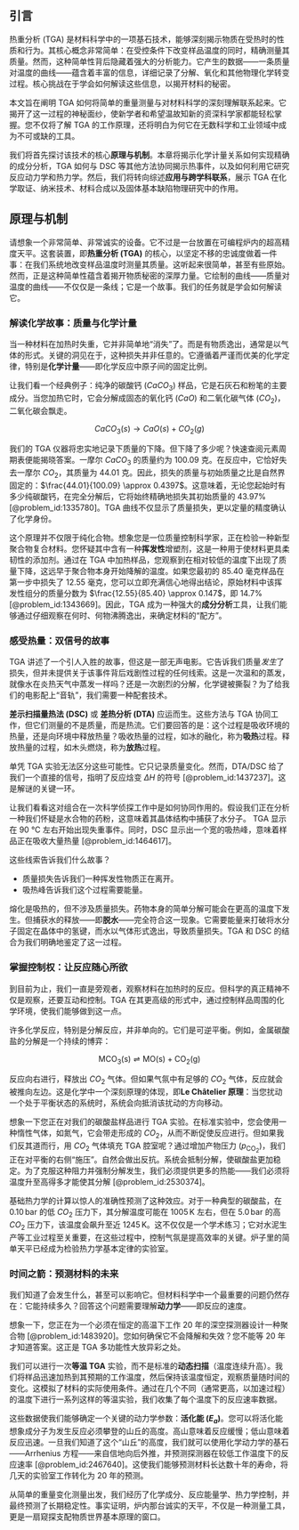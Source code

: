 ## 引言
热重分析 (TGA) 是材料科学中的一项基石技术，能够深刻揭示物质在受热时的性质和行为。其核心概念非常简单：在受控条件下改变样品温度的同时，精确测量其质量。然而，这种简单性背后隐藏着强大的分析能力。它产生的数据——一条质量对温度的曲线——蕴含着丰富的信息，详细记录了分解、氧化和其他物理化学转变过程。核心挑战在于学会如何解读这些信息，以揭开材料的秘密。

本文旨在阐明 TGA 如何将简单的重量测量与对材料科学的深刻理解联系起来。它揭开了这一过程的神秘面纱，使新学者和希望温故知新的资深科学家都能轻松掌握。您不仅将了解 TGA 的工作原理，还将明白为何它在无数科学和工业领域中成为不可或缺的工具。

我们将首先探讨该技术的核心**原理与机制**。本章将揭示化学计量关系如何实现精确的成分分析，TGA 如何与 DSC 等其他方法协同揭示热事件，以及如何利用它研究反应动力学和热力学。然后，我们将转向综述**应用与跨学科联系**，展示 TGA 在化学取证、纳米技术、材料合成以及固体基本缺陷物理研究中的作用。

## 原理与机制

请想象一个非常简单、非常诚实的设备。它不过是一台放置在可编程炉内的超高精度天平。这套装置，即**热重分析 (TGA)** 的核心，以坚定不移的忠诚度做着一件事：在我们系统地改变样品温度时测量其质量。这听起来很简单，甚至有些原始。然而，正是这种简单性蕴含着揭开物质秘密的深厚力量。它绘制的曲线——质量对温度的曲线——不仅仅是一条线；它是一个故事。我们的任务就是学会如何解读它。

### 解读化学故事：质量与化学计量

当一种材料在加热时失重，它并非简单地“消失”了。而是有物质逸出，通常是以气体的形式。关键的洞见在于，这种损失并非任意的。它遵循着严谨而优美的化学定律，特别是**化学计量**——即化学反应中原子间的固定比例。

让我们看一个经典例子：纯净的碳酸钙 ($CaCO_3$) 样品，它是石灰石和粉笔的主要成分。当您加热它时，它会分解成固态的氧化钙 ($CaO$) 和二氧化碳气体 ($CO_2$)，二氧化碳会飘走。

$$CaCO_3(s) \rightarrow CaO(s) + CO_2(g)$$

我们的 TGA 仪器将忠实地记录下质量的下降。但下降了多少呢？快速查阅元素周期表便能揭晓答案。一摩尔 $CaCO_3$ 的质量约为 100.09 克。在反应中，它恰好失去一摩尔 $CO_2$，其质量为 44.01 克。因此，损失的质量与初始质量之比是自然界固定的：$\frac{44.01}{100.09} \approx 0.4397$。这意味着，无论您起始时有多少纯碳酸钙，在完全分解后，它将始终精确地损失其初始质量的 43.97% [@problem_id:1335780]。TGA 曲线不仅显示了质量损失，更以定量的精度确认了化学身份。

这个原理并不仅限于纯化合物。想象您是一位质量控制科学家，正在检验一种新型聚合物复合材料。您怀疑其中含有一种**挥发性**增塑剂，这是一种用于使材料更具柔韧性的添加剂。通过在 TGA 中加热样品，您观察到在相对较低的温度下出现了质量下降，这远早于聚合物本身开始降解的温度。如果您最初的 85.40 毫克样品在第一步中损失了 12.55 毫克，您可以立即充满信心地得出结论，原始材料中该挥发性组分的质量分数为 $\frac{12.55}{85.40} \approx 0.147$，即 14.7% [@problem_id:1343669]。因此，TGA 成为一种强大的**成分分析**工具，让我们能够通过仔细观察在何时、何物沸腾逸出，来确定材料的“配方”。

### 感受热量：双信号的故事

TGA 讲述了一个引人入胜的故事，但这是一部无声电影。它告诉我们质量*发生*了损失，但并未提供关于该事件背后戏剧性过程的任何线索。这是一次温和的蒸发，就像水在炎热天气中蒸发一样吗？还是一次剧烈的分解，化学键被撕裂？为了给我们的电影配上“音轨”，我们需要一种配套技术。

**差示扫描量热法 (DSC)** 或 **差热分析 (DTA)** 应运而生。这些方法与 TGA 协同工作，但它们测量的不是质量，而是热流。它们要回答的是：这个过程是吸收环境的热量，还是向环境中释放热量？吸收热量的过程，如冰的融化，称为**吸热**过程。释放热量的过程，如木头燃烧，称为**放热**过程。

单凭 TGA 实验无法区分这些可能性。它只记录质量变化。然而，DTA/DSC 给了我们一个直接的信号，指明了反应焓变 $\Delta H$ 的符号 [@problem_id:1437237]。这是解谜的关键一环。

让我们看看这对组合在一次科学侦探工作中是如何协同作用的。假设我们正在分析一种我们怀疑是水合物的药粉，这意味着其晶体结构中捕获了水分子。
TGA 显示在 90 °C 左右开始出现失重事件。同时，DSC 显示出一个宽的吸热峰，意味着样品正在吸收大量热量 [@problem_id:1464617]。

这些线索告诉我们什么故事？
-   质量损失告诉我们一种挥发性物质正在离开。
-   吸热峰告诉我们这个过程需要能量。

熔化是吸热的，但不涉及质量损失。药物本身的简单分解可能会在更高的温度下发生。但捕获水的释放——即**脱水**——完全符合这一现象。它需要能量来打破将水分子固定在晶体中的氢键，而水以气体形式逸出，导致质量损失。TGA 和 DSC 的结合为我们明确地鉴定了这一过程。

### 掌握控制权：让反应随心所欲

到目前为止，我们一直是旁观者，观察材料在加热时的反应。但科学的真正精神不仅是观察，还要互动和控制。TGA 在其更高级的形式中，通过控制样品周围的化学环境，使我们能够做到这一点。

许多化学反应，特别是分解反应，并非单向的。它们是可逆平衡。例如，金属碳酸盐的分解是一个持续的博弈：

$$\mathrm{MCO_3(s)} \rightleftharpoons \mathrm{MO(s)} + \mathrm{CO_2(g)}$$

反应向右进行，释放出 $CO_2$ 气体。但如果气氛中有足够的 $CO_2$ 气体，反应就会被推向左边。这是化学中一个深刻原理的体现，即**Le Châtelier 原理**：当您扰动一个处于平衡状态的系统时，系统会向抵消该扰动的方向移动。

想象一下您正在对我们的碳酸盐样品进行 TGA 实验。在标准实验中，您会使用一种惰性气体，如氮气，它会带走形成的 $CO_2$，从而不断促使反应进行。但如果我们反其道而行，用 $CO_2$ 气体填充 TGA 腔室呢？通过增加产物压力 ($p_{\mathrm{CO_2}}$)，我们正在对平衡的右侧“施压”。自然会做出反抗。系统会抵制分解，使碳酸盐更加稳定。为了克服这种阻力并强制分解发生，我们必须提供更多的热能——我们必须将温度升至高得多才能使其分解 [@problem_id:2530374]。

基础热力学的计算以惊人的准确性预测了这种效应。对于一种典型的碳酸盐，在 $0.10 \, \mathrm{bar}$ 的低 $CO_2$ 压力下，其分解温度可能在 $1005 \, \mathrm{K}$ 左右，但在 $5.0 \, \mathrm{bar}$ 的高 $CO_2$ 压力下，该温度会飙升至近 $1245 \, \mathrm{K}$。这不仅仅是一个学术练习；它对水泥生产等工业过程至关重要，在这些过程中，控制气氛是提高效率的关键。炉子里的简单天平已经成为检验热力学基本定律的实验室。

### 时间之箭：预测材料的未来

我们知道了会发生什么，甚至可以影响它。但材料科学中一个最重要的问题仍然存在：它能持续多久？回答这个问题需要理解**动力学**——即反应的速度。

想象一下，您正在为一个必须在恒定的高温下工作 20 年的深空探测器设计一种聚合物 [@problem_id:1483920]。您如何确保它不会降解和失效？您不能等 20 年才知道答案。这正是 TGA 多功能性大放异彩之处。

我们可以进行一次**等温 TGA** 实验，而不是标准的**动态扫描**（温度连续升高）。我们将样品迅速加热到其预期的工作温度，然后保持该温度恒定，观察质量随时间的变化。这模拟了材料的实际使用条件。通过在几个不同（通常更高，以加速过程）的温度下进行一系列这样的等温实验，我们收集了每个温度下的反应速率数据。

这些数据使我们能够确定一个关键的动力学参数：**活化能 ($E_a$)**。您可以将活化能想象成分子为发生反应必须攀登的山丘的高度。高山意味着反应缓慢；低山意味着反应迅速。一旦我们知道了这个“山丘”的高度，我们就可以使用化学动力学的基石——Arrhenius 方程——来自信地向后外推，并预测探测器在较低工作温度下的反应速率 [@problem_id:2467640]。这使我们能够预测材料长达数十年的寿命，将几天​​的实验室工作转化为 20 年的预测。

从简单的重量变化测量出发，我们经历了化学成分、反应能量学、热力学控制，并最终预测了长期稳定性。事实证明，炉内那台诚实的天平，不仅是一种测量工具，更是一扇窥探支配物质世界基本原理的窗口。

